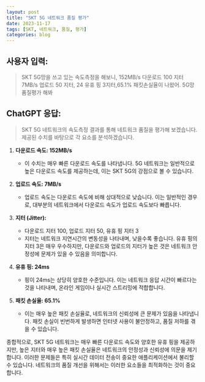 ```yaml
---
layout: post
title: "SKT 5G 네트워크 품질 평가"
date: 2023-11-17
tags: [SKT, 네트워크, 품질, 평가]
categories: blog
---
```


## 사용자 입력:
> SKT 5G망을 쓰고 있는 속도측정을 해보니, 152MB/s 다운로드 100 지터 7MB/s 업로드 50 지터, 24 유휴 핑 3지터,65.1% 패킷손실율이 나왔어. 5G망 품질평가 해봐

## ChatGPT 응답:
> SKT 5G 네트워크의 속도측정 결과를 통해 네트워크 품질을 평가해 보겠습니다. 제공된 수치를 바탕으로 각 요소를 분석하겠습니다.

1. **다운로드 속도: 152MB/s**
   - 이 수치는 매우 빠른 다운로드 속도를 나타냅니다. 5G 네트워크는 일반적으로 높은 다운로드 속도를 제공하는데, 이는 SKT 5G의 강점으로 볼 수 있습니다.

2. **업로드 속도: 7MB/s**
   - 업로드 속도는 다운로드 속도에 비해 상대적으로 낮습니다. 이는 일반적인 경우로, 대부분의 네트워크에서 다운로드 속도가 업로드 속도보다 빠릅니다.

3. **지터 (Jitter):**
   - 다운로드 지터 100, 업로드 지터 50, 유휴 핑 지터 3
   - 지터는 네트워크 지연시간의 변동성을 나타내며, 낮을수록 좋습니다. 유휴 핑의 지터 3은 매우 우수하지만, 다운로드와 업로드의 지터가 높은 것은 네트워크 안정성에 문제가 있을 수 있음을 의미합니다.

4. **유휴 핑: 24ms**
   - 핑이 24ms는 상당히 양호한 수준입니다. 이는 네트워크 응답 시간이 빠르다는 것을 나타내며, 온라인 게임이나 실시간 스트리밍에 적합합니다.

5. **패킷 손실율: 65.1%**
   - 이는 매우 높은 패킷 손실율로, 네트워크의 신뢰성에 큰 문제가 있음을 나타냅니다. 패킷 손실이 빈번하게 발생하면 인터넷 사용이 불안정하고, 품질 저하를 겪을 수 있습니다.

종합적으로, SKT 5G 네트워크는 매우 빠른 다운로드 속도와 양호한 유휴 핑을 제공하지만, 높은 지터와 매우 높은 패킷 손실율은 네트워크의 안정성과 신뢰성에 의문을 제기합니다. 이러한 문제들은 특히 실시간 데이터 전송이 중요한 애플리케이션에서 불리할 수 있습니다. 네트워크의 품질 개선을 위해서는 이러한 요소들을 최적화하는 것이 중요합니다.

